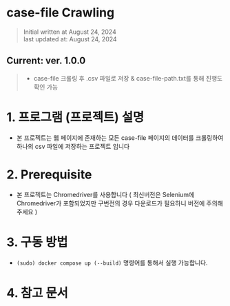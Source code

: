 # case-file Crawling

> Initial written at August 24, 2024 <br/>
> last updated at: August 24, 2024

## Current: ver. 1.0.0<br/>

> - case-file 크롤링 후 .csv 파일로 저장 & case-file-path.txt를 통해 진행도 확인 가능

# 1. 프로그램 (프로젝트) 설명

- 본 프로젝트는 웹 페이지에 존재하는 모든 case-file 페이지의 데이터를 크롤링하여 하나의 csv 파일에 저장하는 프로젝트 입니다

# 2. Prerequisite

- 본 프로젝트는 Chromedriver를 사용합니다 ( 최신버전은 Selenium에 Chromedriver가 포함되었지만 구번전의 경우 다운로드가 필요하니 버전에 주의해주세요 ) 

# 3. 구동 방법

- `(sudo) docker compose up (--build)` 명령어를 통해서 실행 가능합니다.

# 4. 참고 문서